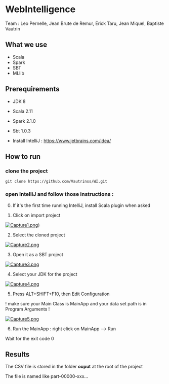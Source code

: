# WebIntelligence

Team : Leo Pernelle, Jean Brute de Remur, Erick Taru, Jean Miquel, Baptiste Vautrin


## What we use 
- Scala
- Spark
- SBT
- MLlib


## Prerequirements

- JDK 8
- Scala 2.11
- Spark 2.1.0
- Sbt 1.0.3

- Install IntelliJ : https://www.jetbrains.com/idea/


## How to run

### clone the project

`git clone https://github.com/Vautrinss/WI.git`

### open IntelliJ and follow those instructions :

0) If it's the first time running IntelliJ, install Scala plugin when asked


1) Click on import project

[![Capture1.png](https://s1.postimg.org/6aqrniufvj/Capture1.png)](https://postimg.org/image/9cmnoqvs2j/))

2) Select the cloned project

[![Capture2.png](https://s1.postimg.org/73hoh8jbb3/Capture2.png)](https://postimg.org/image/48p0bg44jf/)

3) Open it as a SBT project

[![Capture3.png](https://s1.postimg.org/4fs86vwa0v/Capture3.png)](https://postimg.org/image/16t4a88se3/)

4) Select your JDK for the project

[![Capture4.png](https://s1.postimg.org/51en7co8in/Capture4.png)](https://postimg.org/image/96a8jglel7/)

5) Press ALT+SHIFT+F10, then Edit Configuration 

! make sure your Main Class is MainApp and your data set path is in Program Arguments !

[![Capture5.png](https://s1.postimg.org/39keemxjkv/Capture5.png)](https://postimg.org/image/1ao7oas197/)

6) Run the MainApp : right click on MainApp --> Run

Wait for the exit code 0

## Results 

The CSV file is stored in the folder **ouput** at the root of the project

The file is named like part-00000-xxx...
